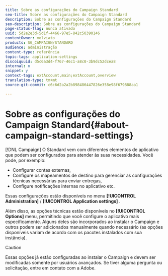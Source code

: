 ```yaml
---
title: Sobre as configurações do Campaign Standard
seo-title: Sobre as configurações do Campaign Standard
description: Sobre as configurações do Campaign Standard
seo-description: Sobre as configurações do Campaign Standard
page-status-flag: nunca ativado
uuid: 5d2e2e3d-5d1f-4466-97e5-842c50390146
contentOwner: molviato
products: SG_CAMPAIGN/STANDARD
audience: administração
content-type: referência
topic-tags: application-settings
discoiquuid: d5c6a3d4-f767-46c1-a8c0-3b9dc52dcea8
internal: n
snippet: y
context-tags: extAccount,main;extAccount,overview
translation-type: tm+mt
source-git-commit: c6c6d2a2a2b898486447826e358e98f679888aa1

---
```



# Sobre as configurações do Campaign Standard{#about-campaign-standard-settings}

[!DNL Campaign] O Standard vem com diferentes elementos de aplicativo que podem ser configurados para atender às suas necessidades. Você pode, por exemplo:

* Configurar contas externas,
* Configure os mapeamentos de destino para gerenciar as configurações técnicas necessárias para enviar entregas,
* Configure notificações internas no aplicativo etc.

Essas configurações estão disponíveis no menu **[!UICONTROL Administration]** / **[!UICONTROL Application settings]** .

Além disso, as opções técnicas estão disponíveis no **[!UICONTROL Options]** menu, permitindo que você configure o aplicativo mais especificamente. Alguns deles são incorporados ao instalar o Campaign e outros podem ser adicionados manualmente quando necessário (as opções disponíveis variam de acordo com os pacotes instalados com sua instância).

>[!CAUTION]
>
>Essas opções já estão configuradas ao instalar o Campaign e devem ser modificadas somente por usuários avançados. Se tiver alguma pergunta ou solicitação, entre em contato com a Adobe.
